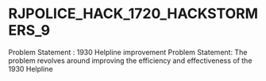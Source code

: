 # RJPOLICE_HACK_1720_HACKSTORMERS_9
Problem Statement : 1930 Helpline improvement Problem Statement: The problem revolves around improving the efficiency and effectiveness of the 1930 Helpline
